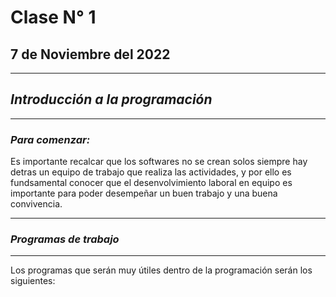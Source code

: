 # Clase N° 1   
## 7 de Noviembre del 2022
---

## ***Introducción a la programación***
___
### ***Para comenzar:***
Es importante recalcar que los softwares no se crean solos siempre hay detras un equipo de trabajo que realiza las actividades, y por ello es fundsamental conocer que el desenvolvimiento laboral en equipo es importante para poder desempeñar un buen trabajo y una buena convivencia.
___
### ***Programas de trabajo***
___
Los programas que serán muy útiles dentro de la programación serán los siguientes:


